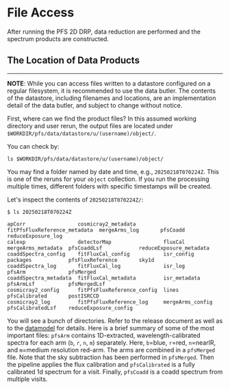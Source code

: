 # File Access

After running the PFS 2D DRP, data reduction are performed and the spectrum products are constructed.

## The Location of Data Products

---

**NOTE**: While you can access files written to a datastore configured on a regular filesystem, it is recommended to use the data butler. The contents of the datastore, including filenames and locations, are an implementation detail of the data butler, and subject to change without notice.


First, where can we find the product files? 
In this assumed working directory and user rerun, the output files are located under `$WORKDIR/pfs/data/datastore/u/(username)/object/`. 

You can check by:

```
ls $WORKDIR/pfs/data/datastore/u/(username)/object/
```

You may find a folder named by date and time, e.g., `20250218T070224Z`. This is one of the reruns for your `object` collection. 
If you run the processing multiple times, different folders with specific timestamps will be created.

Let's inspect the contents of  `20250218T070224Z/`:

```
$ ls 20250218T070224Z

apCorr                 cosmicray2_metadata         fitPfsFluxReference_metadata  mergeArms_log       pfsCoadd               reduceExposure_log
calexp                 detectorMap                 fluxCal                       mergeArms_metadata  pfsCoaddLsf            reduceExposure_metadata
coaddSpectra_config    fitFluxCal_config           isr_config                    packages            pfsFluxReference       sky1d
coaddSpectra_log       fitFluxCal_log              isr_log                       pfsArm              pfsMerged
coaddSpectra_metadata  fitFluxCal_metadata         isr_metadata                  pfsArmLsf           pfsMergedLsf
cosmicray2_config      fitPfsFluxReference_config  lines                         pfsCalibrated       postISRCCD
cosmicray2_log         fitPfsFluxReference_log     mergeArms_config              pfsCalibratedLsf    reduceExposure_config
```

You will see a bunch of directories. Refer to the release document as well as to the [datamodel](https://github.com/Subaru-PFS/datamodel/blob/master/datamodel.txt) for details.
Here is a brief summary of some of the most important files: `pfsArm` contains 1D-extracted, wavelength-calibrated spectra for each arm (`b`, `r`, `n`, `m`) separately. Here, `b`=blue, `r`=red, `n`=nearIR, and `m`=medium resolution red-arm. The arms are combined in a `pfsMerged` file. Note that the sky subtraction has been performed in `pfsMerged`. Then the pipeline applies the flux calibration and `pfsCalibrated` is a fully calibrated 1d spectrum for a visit. Finally, `pfsCoadd` is a coadd spectrum from multiple visits.
